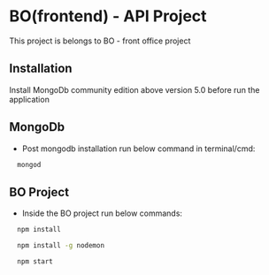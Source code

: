 # BO(frontend) - API Project 

This project is belongs to BO - front office project

## Installation

Install MongoDb community edition above version 5.0 before run the application 

## MongoDb

- Post mongodb installation run below command in terminal/cmd:

```bash
  mongod
```

## BO Project

- Inside the BO project run below commands:

```bash
  npm install
```
```bash
  npm install -g nodemon 
```
```bash
  npm start
```
    